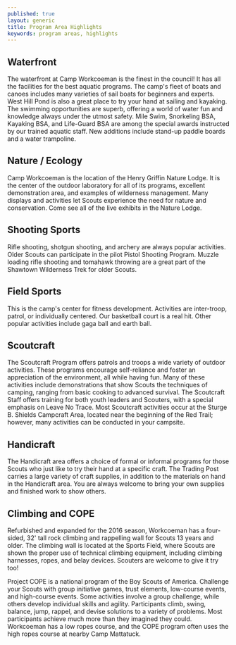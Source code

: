 ```yaml
---
published: true
layout: generic
title: Program Area Highlights
keywords: program areas, highlights
---
```


## Waterfront

The waterfront at Camp Workcoeman is the finest in the council! It has all the
facilities for the best aquatic programs. The camp's fleet of boats and canoes
includes many varieties of sail boats for beginners and experts. West Hill Pond
is also a great place to try your hand at sailing and kayaking. The swimming
opportunities are superb, offering a world of water fun and knowledge always
under the utmost safety. Mile Swim, Snorkeling BSA, Kayaking BSA, and
Life-Guard BSA are among the special awards instructed by our trained aquatic
staff. New additions include stand-up paddle boards and a water trampoline.

## Nature / Ecology

Camp Workcoeman is the location of the Henry Griffin Nature Lodge. It is the
center of the outdoor laboratory for all of its programs, excellent
demonstration area, and examples of wilderness management. Many displays and
activities let Scouts experience the need for nature and conservation. Come see
all of the live exhibits in the Nature Lodge.

## Shooting Sports

Rifle shooting, shotgun shooting, and archery are always popular activities.
Older Scouts can participate in the pilot Pistol Shooting Program.
Muzzle loading rifle shooting and tomahawk throwing are a great part of the
Shawtown Wilderness Trek for older Scouts.

## Field Sports

This is the camp's center for fitness development. Activities are inter-troop,
patrol, or individually centered. Our basketball court is a real hit. Other
popular activities include gaga ball and earth ball.

## Scoutcraft

The Scoutcraft Program offers patrols and troops a wide variety of outdoor
activities. These programs encourage self-reliance and foster an appreciation
of the environment, all while having fun. Many of these activities include
demonstrations that show Scouts the techniques of camping, ranging from basic
cooking to advanced survival. The Scoutcraft Staff offers training for both
youth leaders and Scouters, with a special emphasis on Leave No Trace. Most
Scoutcraft activities occur at the Sturge B. Shields Campcraft Area, located
near the beginning of the Red Trail; however, many activities can be conducted
in your campsite.

## Handicraft

The Handicraft area offers a choice of formal or informal programs for those
Scouts who just like to try their hand at a specific craft. The Trading Post
carries a large variety of craft supplies, in addition to the materials on hand
in the Handicraft area. You are always welcome to bring your own supplies and
finished work to show others.

## Climbing and COPE

Refurbished and expanded for the 2016 season, Workcoeman has a four-sided, 32'
tall rock climbing and rappelling wall for Scouts 13 years and older. The
climbing wall is located at the Sports Field, where Scouts are shown the proper
use of technical climbing equipment, including climbing harnesses, ropes, and
belay devices. Scouters are welcome to give it try too!

Project COPE is a national program of the Boy Scouts of America. Challenge your
Scouts with group initiative games, trust elements, low-course events, and
high-course events. Some activities involve a group challenge, while others
develop individual skills and agility. Participants climb, swing, balance,
jump, rappel, and devise solutions to a variety of problems. Most participants
achieve much more than they imagined they could. Workcoeman has a low ropes
course, and the COPE program often uses the high ropes course at nearby Camp
Mattatuck.
